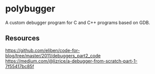 # polybugger
A custom debugger program for C and C++ programs based on GDB.

## Resources
https://github.com/eliben/code-for-blog/tree/master/2011/debuggers_part2_code
https://medium.com/@lizrice/a-debugger-from-scratch-part-1-7f55417bc85f

